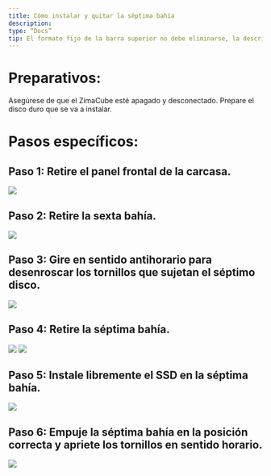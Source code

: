 ```yaml
---
title: Cómo instalar y quitar la séptima bahía
description:
type: “Docs”
tip: El formato fijo de la barra superior no debe eliminarse, la descripción es para el artículo, si no se llena, se tomará el primer párrafo del contenido.
---
```

# Preparativos:
Asegúrese de que el ZimaCube esté apagado y desconectado.
Prepare el disco duro que se va a instalar.
# Pasos específicos:
## Paso 1: Retire el panel frontal de la carcasa.
![](https://manage.icewhale.io/api/static/docs/1722418820491_image.png)
## Paso 2: Retire la sexta bahía.
![](https://manage.icewhale.io/api/static/docs/1722418858886_image.png)
## Paso 3: Gire en sentido antihorario para desenroscar los tornillos que sujetan el séptimo disco.
![](https://manage.icewhale.io/api/static/docs/1722418913222_image.png)
## Paso 4: Retire la séptima bahía.
![](https://manage.icewhale.io/api/static/docs/1722418964759_image.png)
![](https://manage.icewhale.io/api/static/docs/1722418974044_image.png)
## Paso 5: Instale libremente el SSD en la séptima bahía.
![](https://manage.icewhale.io/api/static/docs/1722419028169_image.png)
## Paso 6: Empuje la séptima bahía en la posición correcta y apriete los tornillos en sentido horario.
![](https://manage.icewhale.io/api/static/docs/1722419069919_image.png)